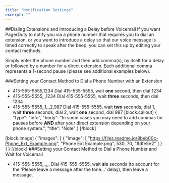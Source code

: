 ```yaml
---
title: "Notification Settings"
excerpt: ""
---
```

##Dialing Extensions and Introducing a Delay before Voicemail
If you want PagerDuty to notify you via a phone number that requires you to dial an extension, or you want to introduce a delay so that our voice message is timed correctly to speak after the beep, you can set this up by editing your contact methods.

Simply enter the phone number and then add comma(s), by itself for a delay or followed by a number for a direct extension. Each additional comma represents a 1-second pause (please see additional examples below).

###Setting your Contact Method to Dial a Phone Number with an Extension
- 415-555-5555,1234
    Dial 415-555-5555, wait **one** second, then dial 1234
- 415-555-5555,,,1234
   Dial 415-555-5555, wait **three** seconds, then dial 1234
- 415-555-5555,,1,,,2,987
    Dial 415-555-5555, wait **two** seconds, dial 1, wait **three** seconds, dial 2, wait **one** second, dial 987
[block:callout]
{
  "type": "info",
  "body": "In some cases you may need to add commas for pauses before **AND** after your direct extension depending on your phone system.",
  "title": "Note"
}
[/block]

[block:image]
{
  "images": [
    {
      "image": [
        "https://files.readme.io/8beb00c-Phone_Ext_Example.png",
        "Phone Ext Example.png",
        530,
        70,
        "#dfe5e2"
      ]
    }
  ]
}
[/block]
###Setting your Contact Method to Dial a Phone Number and Wait for Voicemail
- 415-555-5555,,,,,,
    Dial 415-555-5555, wait **six** seconds (to account for the 'Please leave a message after the tone...' delay), then leave a message.